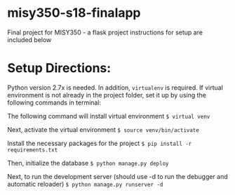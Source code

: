 # misy350-s18-finalapp
Final project for MISY350 - a flask project instructions for setup are included below

# Setup Directions:
Python version 2.7x is needed.
In addition, `virtualenv` is required.
If virtual environment is not already in the project folder, set it up by using the following commands in terminal:

The following command will install virtual environment
`$ virtual venv`

Next, activate the virtual environment
`$ source venv/bin/activate`

Install the necessary packages for the project
`$ pip install -r requirements.txt`

Then, initialize the database
`$ python manage.py deploy`

Next, to run the development server (should use -d to run the debugger and automatic reloader)
`$ python manage.py runserver -d`
